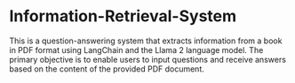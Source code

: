 # Information-Retrieval-System
This is a question-answering system that extracts information from a book in PDF format using LangChain and the Llama 2 language model. The primary objective is to enable users to input questions and receive answers based on the content of the provided PDF document.
